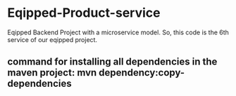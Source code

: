 # Eqipped-Product-service
Eqipped Backend Project with a microservice model. So, this code is the 6th service of our eqipped project.

command for installing all dependencies in the maven project: mvn dependency:copy-dependencies
---------------------------------------------------
